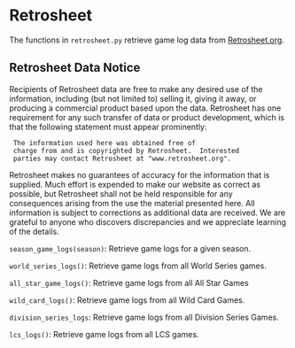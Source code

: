 # Retrosheet

The functions in `retrosheet.py` retrieve game log data from [Retrosheet.org](http://www.retrosheet.org/gamelogs/index.html).

## Retrosheet Data Notice

Recipients of Retrosheet data are free to make any desired use of
the information, including (but not limited to) selling it,
giving it away, or producing a commercial product based upon the
data.  Retrosheet has one requirement for any such transfer of
data or product development, which is that the following
statement must appear prominently:

     The information used here was obtained free of
     charge from and is copyrighted by Retrosheet.  Interested
     parties may contact Retrosheet at "www.retrosheet.org".

Retrosheet makes no guarantees of accuracy for the information
that is supplied. Much effort is expended to make our website
as correct as possible, but Retrosheet shall not be held
responsible for any consequences arising from the use the
material presented here. All information is subject to corrections
as additional data are received. We are grateful to anyone who
discovers discrepancies and we appreciate learning of the details.

`season_game_logs(season)`: Retrieve game logs for a given season.

`world_series_logs()`: Retrieve game logs from all World Series games.

`all_star_game_logs()`: Retrieve game logs from all All Star Games

`wild_card_logs()`: Retrieve game logs from all Wild Card Games.

`division_series_logs`: Retrieve game logs from all Division Series Games.

`lcs_logs()`: Retrieve game logs from all LCS games.